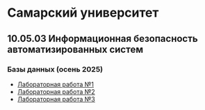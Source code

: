 # Самарский университет

## 10.05.03 Информационная безопасность автоматизированных систем

### Базы данных (осень 2025)

- [Лабораторная работа №1](./lab-1)
- [Лабораторная работа №2](./lab-2)
- [Лабораторная работа №3](./lab-3)
